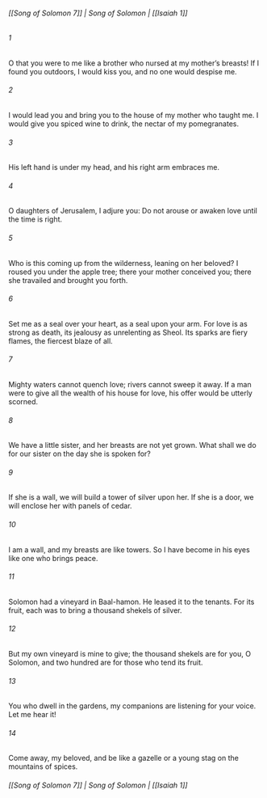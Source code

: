 ###### [[Song of Solomon 7]] | Song of Solomon | [[Isaiah 1]]

###### 1
O that you were to me like a brother who nursed at my mother’s breasts! If I found you outdoors, I would kiss you, and no one would despise me.
###### 2
I would lead you and bring you to the house of my mother who taught me. I would give you spiced wine to drink, the nectar of my pomegranates.
###### 3
His left hand is under my head, and his right arm embraces me.
###### 4
O daughters of Jerusalem, I adjure you: Do not arouse or awaken love until the time is right.
###### 5
Who is this coming up from the wilderness, leaning on her beloved? I roused you under the apple tree; there your mother conceived you; there she travailed and brought you forth.
###### 6
Set me as a seal over your heart, as a seal upon your arm. For love is as strong as death, its jealousy as unrelenting as Sheol. Its sparks are fiery flames, the fiercest blaze of all.
###### 7
Mighty waters cannot quench love; rivers cannot sweep it away. If a man were to give all the wealth of his house for love, his offer would be utterly scorned.
###### 8
We have a little sister, and her breasts are not yet grown. What shall we do for our sister on the day she is spoken for?
###### 9
If she is a wall, we will build a tower of silver upon her. If she is a door, we will enclose her with panels of cedar.
###### 10
I am a wall, and my breasts are like towers. So I have become in his eyes like one who brings peace.
###### 11
Solomon had a vineyard in Baal-hamon. He leased it to the tenants. For its fruit, each was to bring a thousand shekels of silver.
###### 12
But my own vineyard is mine to give; the thousand shekels are for you, O Solomon, and two hundred are for those who tend its fruit.
###### 13
You who dwell in the gardens, my companions are listening for your voice. Let me hear it!
###### 14
Come away, my beloved, and be like a gazelle or a young stag on the mountains of spices.

###### [[Song of Solomon 7]] | Song of Solomon | [[Isaiah 1]]
